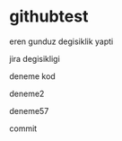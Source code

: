 # githubtest

eren gunduz degisiklik yapti

jira degisikligi

deneme kod

deneme2

deneme57

commit
